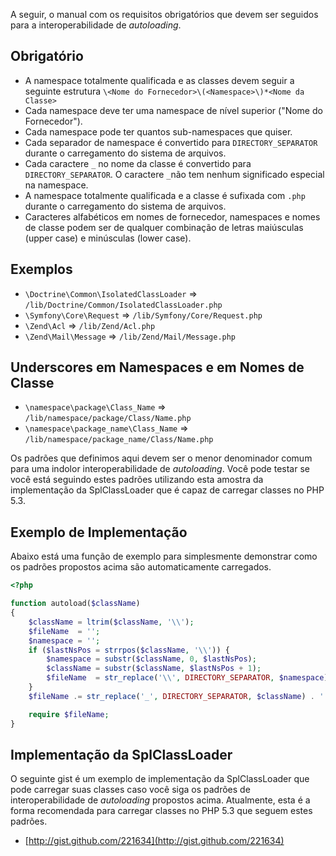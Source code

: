 A seguir, o manual com os requisitos obrigatórios que devem ser seguidos para a interoperabilidade de _autoloading_.

Obrigatório
---------

* A namespace totalmente qualificada e as classes devem seguir a seguinte estrutura `\<Nome do Fornecedor>\(<Namespace>\)*<Nome da Classe>`
* Cada namespace deve ter uma namespace de nível superior ("Nome do Fornecedor").
* Cada namespace pode ter quantos sub-namespaces que quiser.
* Cada separador de namespace é convertido para `DIRECTORY_SEPARATOR` durante o carregamento do sistema de arquivos.
* Cada caractere `_` no nome da classe é convertido para
  `DIRECTORY_SEPARATOR`. O caractere `_`não tem nenhum significado especial na namespace.
* A namespace totalmente qualificada e a classe é sufixada com `.php` durante o carregamento do sistema de arquivos.
* Caracteres alfabéticos em nomes de fornecedor, namespaces e nomes de classe podem ser de qualquer combinação de letras maiúsculas (upper case) e minúsculas (lower case).

Exemplos
--------

* `\Doctrine\Common\IsolatedClassLoader` => `/lib/Doctrine/Common/IsolatedClassLoader.php`
* `\Symfony\Core\Request` => `/lib/Symfony/Core/Request.php`
* `\Zend\Acl` => `/lib/Zend/Acl.php`
* `\Zend\Mail\Message` => `/lib/Zend/Mail/Message.php`

Underscores em Namespaces e em Nomes de Classe
-----------------------------------------

* `\namespace\package\Class_Name` => `/lib/namespace/package/Class/Name.php`
* `\namespace\package_name\Class_Name` => `/lib/namespace/package_name/Class/Name.php`

Os padrões que definimos aqui devem ser o menor denominador comum para uma indolor interoperabilidade de _autoloading_. Você pode testar se você está seguindo estes padrões utilizando esta amostra da implementação da SplClassLoader que é capaz de carregar classes no PHP 5.3.

Exemplo de Implementação
----------------------

Abaixo está uma função de exemplo para simplesmente demonstrar como os padrões propostos acima são automaticamente carregados.
```php
<?php

function autoload($className)
{
    $className = ltrim($className, '\\');
    $fileName  = '';
    $namespace = '';
    if ($lastNsPos = strrpos($className, '\\')) {
        $namespace = substr($className, 0, $lastNsPos);
        $className = substr($className, $lastNsPos + 1);
        $fileName  = str_replace('\\', DIRECTORY_SEPARATOR, $namespace) . DIRECTORY_SEPARATOR;
    }
    $fileName .= str_replace('_', DIRECTORY_SEPARATOR, $className) . '.php';

    require $fileName;
}
```

Implementação da SplClassLoader
-----------------------------

O seguinte gist é um exemplo de implementação da SplClassLoader que pode carregar suas classes caso você siga os padrões de interoperabilidade de _autoloading_ propostos acima. Atualmente, esta é a forma recomendada para carregar classes no PHP 5.3 que seguem estes padrões.

* [http://gist.github.com/221634](http://gist.github.com/221634)


